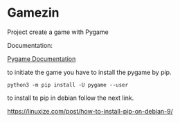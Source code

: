 # Gamezin



Project create a game with Pygame

Documentation:

[Pygame Documentation](https://www.pygame.org/wiki/GettingStarted)

to initiate the game you have to install the pygame by pip.

`python3 -m pip install -U pygame --user`

to install te pip in debian follow the next link.

https://linuxize.com/post/how-to-install-pip-on-debian-9/



